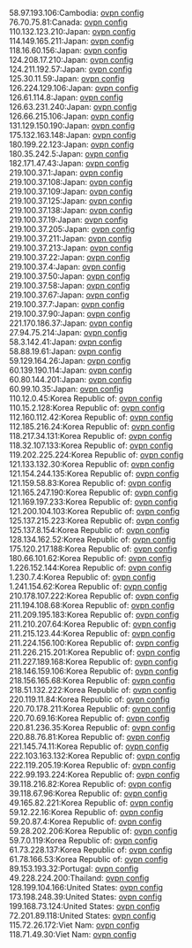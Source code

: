 58.97.193.106:Cambodia: [ovpn config](vpn/58_97_193_106.ovpn)  
76.70.75.81:Canada: [ovpn config](vpn/76_70_75_81.ovpn)  
110.132.123.210:Japan: [ovpn config](vpn/110_132_123_210.ovpn)  
114.149.165.211:Japan: [ovpn config](vpn/114_149_165_211.ovpn)  
118.16.60.156:Japan: [ovpn config](vpn/118_16_60_156.ovpn)  
124.208.17.210:Japan: [ovpn config](vpn/124_208_17_210.ovpn)  
124.211.192.57:Japan: [ovpn config](vpn/124_211_192_57.ovpn)  
125.30.11.59:Japan: [ovpn config](vpn/125_30_11_59.ovpn)  
126.224.129.106:Japan: [ovpn config](vpn/126_224_129_106.ovpn)  
126.61.114.8:Japan: [ovpn config](vpn/126_61_114_8.ovpn)  
126.63.231.240:Japan: [ovpn config](vpn/126_63_231_240.ovpn)  
126.66.215.106:Japan: [ovpn config](vpn/126_66_215_106.ovpn)  
131.129.150.190:Japan: [ovpn config](vpn/131_129_150_190.ovpn)  
175.132.163.148:Japan: [ovpn config](vpn/175_132_163_148.ovpn)  
180.199.22.123:Japan: [ovpn config](vpn/180_199_22_123.ovpn)  
180.35.242.5:Japan: [ovpn config](vpn/180_35_242_5.ovpn)  
182.171.47.43:Japan: [ovpn config](vpn/182_171_47_43.ovpn)  
219.100.37.1:Japan: [ovpn config](vpn/219_100_37_1.ovpn)  
219.100.37.108:Japan: [ovpn config](vpn/219_100_37_108.ovpn)  
219.100.37.109:Japan: [ovpn config](vpn/219_100_37_109.ovpn)  
219.100.37.125:Japan: [ovpn config](vpn/219_100_37_125.ovpn)  
219.100.37.138:Japan: [ovpn config](vpn/219_100_37_138.ovpn)  
219.100.37.19:Japan: [ovpn config](vpn/219_100_37_19.ovpn)  
219.100.37.205:Japan: [ovpn config](vpn/219_100_37_205.ovpn)  
219.100.37.211:Japan: [ovpn config](vpn/219_100_37_211.ovpn)  
219.100.37.213:Japan: [ovpn config](vpn/219_100_37_213.ovpn)  
219.100.37.22:Japan: [ovpn config](vpn/219_100_37_22.ovpn)  
219.100.37.4:Japan: [ovpn config](vpn/219_100_37_4.ovpn)  
219.100.37.50:Japan: [ovpn config](vpn/219_100_37_50.ovpn)  
219.100.37.58:Japan: [ovpn config](vpn/219_100_37_58.ovpn)  
219.100.37.67:Japan: [ovpn config](vpn/219_100_37_67.ovpn)  
219.100.37.7:Japan: [ovpn config](vpn/219_100_37_7.ovpn)  
219.100.37.90:Japan: [ovpn config](vpn/219_100_37_90.ovpn)  
221.170.186.37:Japan: [ovpn config](vpn/221_170_186_37.ovpn)  
27.94.75.214:Japan: [ovpn config](vpn/27_94_75_214.ovpn)  
58.3.142.41:Japan: [ovpn config](vpn/58_3_142_41.ovpn)  
58.88.19.61:Japan: [ovpn config](vpn/58_88_19_61.ovpn)  
59.129.164.26:Japan: [ovpn config](vpn/59_129_164_26.ovpn)  
60.139.190.114:Japan: [ovpn config](vpn/60_139_190_114.ovpn)  
60.80.144.201:Japan: [ovpn config](vpn/60_80_144_201.ovpn)  
60.99.10.35:Japan: [ovpn config](vpn/60_99_10_35.ovpn)  
110.12.0.45:Korea Republic of: [ovpn config](vpn/110_12_0_45.ovpn)  
110.15.2.128:Korea Republic of: [ovpn config](vpn/110_15_2_128.ovpn)  
112.160.112.42:Korea Republic of: [ovpn config](vpn/112_160_112_42.ovpn)  
112.185.216.24:Korea Republic of: [ovpn config](vpn/112_185_216_24.ovpn)  
118.217.34.131:Korea Republic of: [ovpn config](vpn/118_217_34_131.ovpn)  
118.32.107.133:Korea Republic of: [ovpn config](vpn/118_32_107_133.ovpn)  
119.202.225.224:Korea Republic of: [ovpn config](vpn/119_202_225_224.ovpn)  
121.133.132.30:Korea Republic of: [ovpn config](vpn/121_133_132_30.ovpn)  
121.154.244.135:Korea Republic of: [ovpn config](vpn/121_154_244_135.ovpn)  
121.159.58.83:Korea Republic of: [ovpn config](vpn/121_159_58_83.ovpn)  
121.165.247.190:Korea Republic of: [ovpn config](vpn/121_165_247_190.ovpn)  
121.169.197.233:Korea Republic of: [ovpn config](vpn/121_169_197_233.ovpn)  
121.200.104.103:Korea Republic of: [ovpn config](vpn/121_200_104_103.ovpn)  
125.137.215.223:Korea Republic of: [ovpn config](vpn/125_137_215_223.ovpn)  
125.137.8.154:Korea Republic of: [ovpn config](vpn/125_137_8_154.ovpn)  
128.134.162.52:Korea Republic of: [ovpn config](vpn/128_134_162_52.ovpn)  
175.120.217.188:Korea Republic of: [ovpn config](vpn/175_120_217_188.ovpn)  
180.66.101.62:Korea Republic of: [ovpn config](vpn/180_66_101_62.ovpn)  
1.226.152.144:Korea Republic of: [ovpn config](vpn/1_226_152_144.ovpn)  
1.230.7.4:Korea Republic of: [ovpn config](vpn/1_230_7_4.ovpn)  
1.241.154.62:Korea Republic of: [ovpn config](vpn/1_241_154_62.ovpn)  
210.178.107.222:Korea Republic of: [ovpn config](vpn/210_178_107_222.ovpn)  
211.194.108.68:Korea Republic of: [ovpn config](vpn/211_194_108_68.ovpn)  
211.209.195.183:Korea Republic of: [ovpn config](vpn/211_209_195_183.ovpn)  
211.210.207.64:Korea Republic of: [ovpn config](vpn/211_210_207_64.ovpn)  
211.215.123.44:Korea Republic of: [ovpn config](vpn/211_215_123_44.ovpn)  
211.224.156.100:Korea Republic of: [ovpn config](vpn/211_224_156_100.ovpn)  
211.226.215.201:Korea Republic of: [ovpn config](vpn/211_226_215_201.ovpn)  
211.227.189.168:Korea Republic of: [ovpn config](vpn/211_227_189_168.ovpn)  
218.146.159.106:Korea Republic of: [ovpn config](vpn/218_146_159_106.ovpn)  
218.156.165.68:Korea Republic of: [ovpn config](vpn/218_156_165_68.ovpn)  
218.51.132.222:Korea Republic of: [ovpn config](vpn/218_51_132_222.ovpn)  
220.119.11.84:Korea Republic of: [ovpn config](vpn/220_119_11_84.ovpn)  
220.70.178.211:Korea Republic of: [ovpn config](vpn/220_70_178_211.ovpn)  
220.70.69.16:Korea Republic of: [ovpn config](vpn/220_70_69_16.ovpn)  
220.81.236.35:Korea Republic of: [ovpn config](vpn/220_81_236_35.ovpn)  
220.88.76.81:Korea Republic of: [ovpn config](vpn/220_88_76_81.ovpn)  
221.145.74.11:Korea Republic of: [ovpn config](vpn/221_145_74_11.ovpn)  
222.103.163.132:Korea Republic of: [ovpn config](vpn/222_103_163_132.ovpn)  
222.119.205.19:Korea Republic of: [ovpn config](vpn/222_119_205_19.ovpn)  
222.99.193.224:Korea Republic of: [ovpn config](vpn/222_99_193_224.ovpn)  
39.118.216.82:Korea Republic of: [ovpn config](vpn/39_118_216_82.ovpn)  
39.118.67.96:Korea Republic of: [ovpn config](vpn/39_118_67_96.ovpn)  
49.165.82.221:Korea Republic of: [ovpn config](vpn/49_165_82_221.ovpn)  
59.12.22.16:Korea Republic of: [ovpn config](vpn/59_12_22_16.ovpn)  
59.20.87.4:Korea Republic of: [ovpn config](vpn/59_20_87_4.ovpn)  
59.28.202.206:Korea Republic of: [ovpn config](vpn/59_28_202_206.ovpn)  
59.7.0.119:Korea Republic of: [ovpn config](vpn/59_7_0_119.ovpn)  
61.73.228.137:Korea Republic of: [ovpn config](vpn/61_73_228_137.ovpn)  
61.78.166.53:Korea Republic of: [ovpn config](vpn/61_78_166_53.ovpn)  
89.153.193.32:Portugal: [ovpn config](vpn/89_153_193_32.ovpn)  
49.228.224.200:Thailand: [ovpn config](vpn/49_228_224_200.ovpn)  
128.199.104.166:United States: [ovpn config](vpn/128_199_104_166.ovpn)  
173.198.248.39:United States: [ovpn config](vpn/173_198_248_39.ovpn)  
199.168.73.124:United States: [ovpn config](vpn/199_168_73_124.ovpn)  
72.201.89.118:United States: [ovpn config](vpn/72_201_89_118.ovpn)  
115.72.26.172:Viet Nam: [ovpn config](vpn/115_72_26_172.ovpn)  
118.71.49.30:Viet Nam: [ovpn config](vpn/118_71_49_30.ovpn)  
